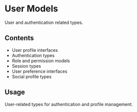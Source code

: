 # User Models

User and authentication related types.

## Contents
- User profile interfaces
- Authentication types
- Role and permission models
- Session types
- User preference interfaces
- Social profile types

## Usage
User-related types for authentication and profile management.